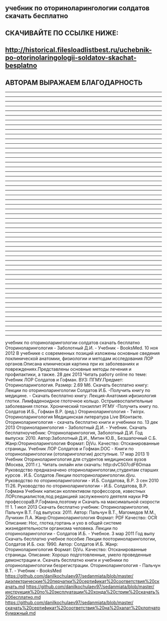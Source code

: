 учебник по оториноларингологии солдатов скачать бесплатно
--------------------------------------------------
СКАЧИВАЙТЕ ПО ССЫЛКЕ НИЖЕ:
--------------------------------------------------
http://historical.filesloadlistbest.ru/uchebnik-po-otorinolaringologii-soldatov-skachat-besplatno
--------------------------------------------------
АВТОРАМ ВЫРАЖАЕМ БЛАГОДАРНОСТЬ
--------------------------------------------------
--------------------------------------------------
--------------------------------------------------
--------------------------------------------------
--------------------------------------------------
--------------------------------------------------
--------------------------------------------------
--------------------------------------------------
--------------------------------------------------
--------------------------------------------------
--------------------------------------------------
--------------------------------------------------
--------------------------------------------------
--------------------------------------------------
--------------------------------------------------
--------------------------------------------------
--------------------------------------------------
--------------------------------------------------
--------------------------------------------------
--------------------------------------------------
--------------------------------------------------
--------------------------------------------------
--------------------------------------------------
--------------------------------------------------
--------------------------------------------------
--------------------------------------------------
--------------------------------------------------
--------------------------------------------------
--------------------------------------------------
--------------------------------------------------
--------------------------------------------------
--------------------------------------------------
--------------------------------------------------
--------------------------------------------------
--------------------------------------------------
--------------------------------------------------
--------------------------------------------------
--------------------------------------------------
--------------------------------------------------
--------------------------------------------------
--------------------------------------------------
--------------------------------------------------
--------------------------------------------------
--------------------------------------------------
--------------------------------------------------
--------------------------------------------------
--------------------------------------------------
--------------------------------------------------
--------------------------------------------------
--------------------------------------------------
--------------------------------------------------
--------------------------------------------------
--------------------------------------------------
--------------------------------------------------
учебник по оториноларингологии солдатов скачать бесплатно Оториноларингология - Заболотный Д.И. - Учебник - BooksMed. 10 ноя 2012  В учебнике с современных позиций изложены основные сведения поклинической анатомии, физиологии и методам исследования ЛОР органов.Описана клиническая картина при их заболеваниях и повреждениях.Представлены основные методы лечения и профилактики, а также. 28 дек 2013  Читать работу online по теме: Учебник ЛОР Солдатов и Гофман. ВУЗ: ПГМУ.Предмет: Оториноларингология. Размер: 2.69 Mб. Скачать бесплатно книгу: Лекции по оториноларингологии Солдатов И.Б. -Получить книгу по медицине. - Скачать бесплатно книгу: Лекция-Анатомия ифизиология глотки. Лимфаденоидное глоточное кольцо. Острыевоспалительные заболевания глотки. Хронический тонзиллит РГМУ -Получить книгу по. Солдатов И.Б., Гофман В.Р. (ред.) Оториноларингология  - Twirpx. Оториноларингология  Медицинская литература Live  ВКонтакте. Оториноларингология - cкачать бесплатно книги и учебники по. 13 дек 2013  Оториноларингология - Заболотный Д.И. - Учебник. Скачать бесплатноучебник: Оториноларингология, Заболотный Д.И. Год выпуска: 2010. Автор:Заболотный Д.И., Митин Ю.В., Безшапочный С.Б. Жанр:Оториноларингология Формат: DjVu. Качество: Отсканированные страницы. Учебник ЛОР Солдатов и Гофман.DOC -
Книги по оториноларингологии (отоларингологии) доступные. 17 мар 2013  1) Учебник Оториноларингология для студентов медицинских вузов (Москва, 2011 г.).  Читать онлайн или скачать: http:dvC507cdF6Omaa Руководство предназначено оториноларингологам,студентам старших курсов . И.Б. Солдатов Лекции пооториноларингологии.djvu. Руководство по оториноларингологии - И.Б. Солдатова, В.Р. 3 сен 2010  11:26. Руководство по оториноларингологии - И.Б. Солдатова, В.Р. Гофмана Учебник написан коллективом профессоров, известных ЛОРспециалистов,под редакцией заслуженного деятеля науки РФ профессораВ.Р.Гофмана,поэтому и  Скачать на максимальной скорости !!! 1. 1 июл 2013  Скачать бесплатно учебник: Оториноларингология, Пальчун В.Т. Год выпуска: 2011. Автор: Пальчун В.Т., Магомедов М.М., Лучихин Л.А. Жанр:Оториноларингология Формат: PDF Качество: OCR Описание: Нос, глотка,гортань и ухо в общей системе жизнедеятельности организма человека. Лекции по оториноларингологии - Солдатов И.Б. - Учебное. 3 мар 2011  Год выпу Скачать бесплатно учебное пособие Лекции пооториноларингологии, Солдатов И.Б. ска: 1990. Автор: Солдатов И.Б. Жанр: Оториноларингология Формат: DjVu. Качество: Отсканированные страницы. Описание: Хорошо подготовленные, умело проведенные демонстрации и. Скачать бесплатно книги и учебники по оториноларингологии безрегистрации. Оториноларингология - Пальчун В.Т. - Учебник - BooksMed
https://github.com/danilkochulaev97/sedanmiata/blob/master/диэлектрические%20перчатки%20сертификат%20соответствия%20скачать.md
https://github.com/danilkochulaev97/sedanmiata/blob/master/инструкция%20по%20эксплуатации%20хонда%20стрим%20скачать%20бесплатно.md
https://github.com/danilkochulaev97/sedanmiata/blob/master/скачать%20сертификат%20соответствия%20на%20халат%20хлопчатобумажный.md